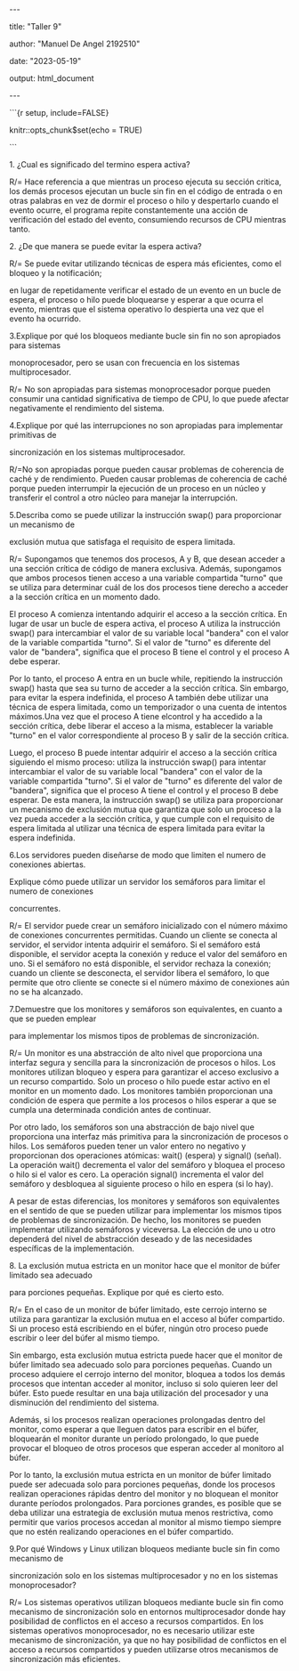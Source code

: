 ﻿\---

title: "Taller 9"

author: "Manuel De Angel 2192510"

date: "2023-05-19"

output: html\_document

\---

\```{r setup, include=FALSE}

knitr::opts\_chunk$set(echo = TRUE)

\```

1\. ¿Cual es significado del termino espera activa?

R/=  Hace referencia a que mientras un proceso ejecuta su sección critica, los demás procesos ejecutan un bucle sin fin en el código de entrada o en otras palabras en vez de dormir el proceso o hilo y despertarlo cuando el evento ocurre, el programa repite constantemente una acción de verificación del estado del evento, consumiendo recursos de CPU mientras tanto.

2\. ¿De que manera se puede evitar la espera activa?

R/= Se puede evitar utilizando técnicas de espera más eficientes, como el bloqueo y la notificación;

en lugar de repetidamente verificar el estado de un evento en un bucle de espera, el proceso o hilo puede bloquearse y esperar a que ocurra el evento, mientras que el sistema operativo lo despierta una vez que el evento ha ocurrido.

3\.Explique por qué los bloqueos mediante bucle sin fin no son apropiados para sistemas

monoprocesador, pero se usan con frecuencia en los sistemas multiprocesador.

R/= No son apropiadas para sistemas monoprocesador porque pueden consumir una cantidad significativa de tiempo de CPU, lo que puede afectar negativamente el rendimiento del sistema.

4\.Explique por qué las interrupciones no son apropiadas para implementar primitivas de

sincronización en los sistemas multiprocesador.

R/=No son apropiadas porque pueden causar problemas de coherencia de caché y de rendimiento. Pueden causar problemas de coherencia de caché porque pueden interrumpir la ejecución de un proceso en un núcleo y transferir el control a otro núcleo para manejar la interrupción.

5\.Describa como se puede utilizar la instrucción swap() para proporcionar un mecanismo de

exclusión mutua que satisfaga el requisito de espera limitada.

R/= Supongamos que tenemos dos procesos, A y B, que desean acceder a una sección crítica de código de manera exclusiva. Además, supongamos que ambos procesos tienen acceso a una variable compartida "turno" que se utiliza para determinar cuál de los dos procesos tiene derecho a acceder a la sección crítica en un momento dado.

El proceso A comienza intentando adquirir el acceso a la sección crítica. En lugar de usar un bucle de espera activa, el proceso A utiliza la instrucción swap() para intercambiar el valor de su variable local "bandera" con el valor de la variable compartida "turno". Si el valor de "turno" es diferente del valor de "bandera", significa que el proceso B tiene el control y el proceso A debe esperar. 

Por lo tanto, el proceso A entra en un bucle while, repitiendo la instrucción swap() hasta que sea su turno de acceder a la sección crítica. Sin embargo, para evitar la espera indefinida, el proceso A también debe utilizar una técnica de espera limitada, como un temporizador o una cuenta de intentos máximos.Una vez que el proceso A tiene elcontrol y ha accedido a la sección crítica, debe liberar el acceso a la misma, establecer la variable "turno" en el valor correspondiente al proceso B y salir de la sección crítica. 

Luego, el proceso B puede intentar adquirir el acceso a la sección crítica siguiendo el mismo proceso: utiliza la instrucción swap() para intentar intercambiar el valor de su variable local "bandera" con el valor de la variable compartida "turno". Si el valor de "turno" es diferente del valor de "bandera", significa que el proceso A tiene el control y el proceso B debe esperar. De esta manera, la instrucción swap() se utiliza para proporcionar un mecanismo de exclusión mutua que garantiza que solo un proceso a la vez pueda acceder a la sección crítica, y que cumple con el requisito de espera limitada al utilizar una técnica de espera limitada para evitar la espera indefinida.

6\.Los servidores pueden diseñarse de modo que limiten el numero de conexiones abiertas.

Explique cómo puede utilizar un servidor los semáforos para limitar el numero de conexiones

concurrentes.

R/= El servidor puede crear un semáforo inicializado con el número máximo de conexiones concurrentes permitidas. Cuando un cliente se conecta al servidor, el servidor intenta adquirir el semáforo. Si el semáforo está disponible, el servidor acepta la conexión y reduce el valor del semáforo en uno. Si el semáforo no está disponible, el servidor rechaza la conexión; cuando un cliente se desconecta, el servidor libera el semáforo, lo que permite que otro cliente se conecte si el número máximo de conexiones aún no se ha alcanzado.

7\.Demuestre que los monitores y semáforos son equivalentes, en cuanto a que se pueden emplear

para implementar los mismos tipos de problemas de sincronización.

R/= Un monitor es una abstracción de alto nivel que proporciona una interfaz segura y sencilla para la sincronización de procesos o hilos. Los monitores utilizan bloqueo y espera para garantizar el acceso exclusivo a un recurso compartido. Solo un proceso o hilo puede estar activo en el monitor en un momento dado. Los monitores también proporcionan una condición de espera que permite a los procesos o hilos esperar a que se cumpla una determinada condición antes de continuar.

Por otro lado, los semáforos son una abstracción de bajo nivel que proporciona una interfaz más primitiva para la sincronización de procesos o hilos. Los semáforos pueden tener un valor entero no negativo y proporcionan dos operaciones atómicas: wait() (espera) y signal() (señal). La operación wait() decrementa el valor del semáforo y bloquea el proceso o hilo si el valor es cero. La operación signal() incrementa el valor del semáforo y desbloquea al siguiente proceso o hilo en espera (si lo hay).

A pesar de estas diferencias, los monitores y semáforos son equivalentes en el sentido de que se pueden utilizar para implementar los mismos tipos de problemas de sincronización. De hecho, los monitores se pueden implementar utilizando semáforos y viceversa. La elección de uno u otro dependerá del nivel de abstracción deseado y de las necesidades específicas de la implementación.

8\. La exclusión mutua estricta en un monitor hace que el monitor de búfer limitado sea adecuado

para porciones pequeñas. Explique por qué es cierto esto.

R/= En el caso de un monitor de búfer limitado, este cerrojo interno se utiliza para garantizar la exclusión mutua en el acceso al búfer compartido. Si un proceso está escribiendo en el búfer, ningún otro proceso puede escribir o leer del búfer al mismo tiempo.

Sin embargo, esta exclusión mutua estricta puede hacer que el monitor de búfer limitado sea adecuado solo para porciones pequeñas. Cuando un proceso adquiere el cerrojo interno del monitor, bloquea a todos los demás procesos que intentan acceder al monitor, incluso si solo quieren leer del búfer. Esto puede resultar en una baja utilización del procesador y una disminución del rendimiento del sistema.

Además, si los procesos realizan operaciones prolongadas dentro del monitor, como esperar a que lleguen datos para escribir en el búfer, bloquearán el monitor durante un período prolongado, lo que puede provocar el bloqueo de otros procesos que esperan acceder al monitoro al búfer.

Por lo tanto, la exclusión mutua estricta en un monitor de búfer limitado puede ser adecuada solo para porciones pequeñas, donde los procesos realizan operaciones rápidas dentro del monitor y no bloquean el monitor durante períodos prolongados. Para porciones grandes, es posible que se deba utilizar una estrategia de exclusión mutua menos restrictiva, como permitir que varios procesos accedan al monitor al mismo tiempo siempre que no estén realizando operaciones en el búfer compartido.

9\.Por qué Windows y Linux utilizan bloqueos mediante bucle sin fin como mecanismo de

sincronización solo en los sistemas multiprocesador y no en los sistemas monoprocesador? 

R/= Los sistemas operativos utilizan bloqueos mediante bucle sin fin como mecanismo de sincronización solo en entornos multiprocesador donde hay posibilidad de conflictos en el acceso a recursos compartidos. En los sistemas operativos monoprocesador, no es necesario utilizar este mecanismo de sincronización, ya que no hay posibilidad de conflictos en el acceso a recursos compartidos y pueden utilizarse otros mecanismos de sincronización más eficientes.
